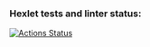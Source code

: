 ### Hexlet tests and linter status:
[![Actions Status](https://github.com/NikitaNaumenko/devops-for-programmers-project-lvl1/workflows/hexlet-check/badge.svg)](https://github.com/NikitaNaumenko/devops-for-programmers-project-lvl1/actions)